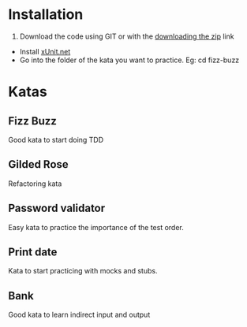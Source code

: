 # Installation
1. Download the code using GIT or with the [downloading the zip](https://github.com/luisrovirosa/katas-csharp/archive/master.zip) link
- Install [xUnit.net](https://xunit.github.io/docs/getting-started-desktop.html)
- Go into the folder of the kata you want to practice. Eg: cd fizz-buzz

# Katas
## Fizz Buzz
Good kata to start doing TDD
## Gilded Rose
Refactoring kata
## Password validator
Easy kata to practice the importance of the test order.
## Print date
Kata to start practicing with mocks and stubs.
## Bank
Good kata to learn indirect input and output
